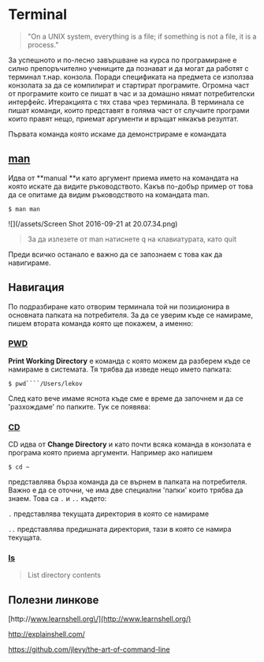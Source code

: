 # Terminal

> "On a UNIX system, everything is a file; if something is not a file, it is a process."

За успешното и по-лесно завършване на курса по програмиране е силно препоръчително учениците да познават и да могат да работят с терминал т.нар. конзола. Поради спецификата на предмета се използва конзолата за да се компилират и стартират програмите. Огромна част от програмите които се пишат в час и за домашно нямат потребителски интерфейс. Итеракцията с тях става чрез терминала. В терминала се пишат команди, които представят в голяма част от случаите програми които правят нещо, приемат аргументи и връщат някакъв резултат.

Първата команда която искаме да демонстрираме е командата 

## [man](http://explainshell.com/explain?cmd=man)

Идва от **manual **и като аргумент приема името на командата на която искате да видите ръководството. Какъв по-добър пример от това да се опитаме да видим ръководството на командата man.

`$ man man`

![](/assets/Screen Shot 2016-09-21 at 20.07.34.png)

> За да излезете от man натиснете q на клавиатурата, като quit

Преди всичко останало е важно да се запознаем с това как да навигираме.

## Навигация

По подразбиране като отворим терминала той ни позиционира в основната папката на потребителя. За да се уверим къде се намираме, пишем втората команда която ще покажем, а именно: 

### [PWD](http://explainshell.com/explain?cmd=pwd)

**Print Working Directory** е команда с която можем да разберем къде се намираме в системата. Тя трябва да изведе нещо името папката:

`$ pwd````/Users/lekov`

След като вече имаме яснота къде сме е време да започнем и да се 'разхождаме' по папките. Тук се появява:

### [CD](http://explainshell.com/explain?cmd=cd)

CD идва от **Change Directory** и като почти всяка команда в конзолата е програма която приема аргументи. Например ако напишем 

`$ cd ~`

представлява бърза команда да се върнем в папката на потребителя. Важно е да се оточни, че има две специални 'папки' които трябва да знаем. Това са `.` и `..`  където:

`.` представлява текущата директория в която се намираме

`..` представлява предишната директория, тази в която се намира текущата.

### [ls](http://explainshell.com/explain?cmd=ls)

> List directory contents

## Полезни линкове

[http:\/\/www.learnshell.org\/](http://www.learnshell.org/)

[http:\/\/explainshell.com\/](http://explainshell.com/)

[https:\/\/github.com\/jlevy\/the-art-of-command-line](https://github.com/jlevy/the-art-of-command-line)

